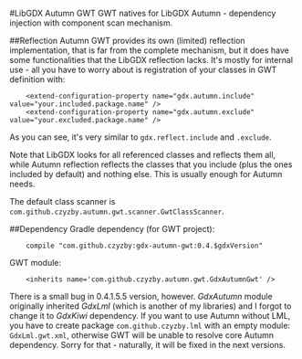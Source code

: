 #LibGDX Autumn GWT
GWT natives for LibGDX Autumn - dependency injection with component scan mechanism.

##Reflection
Autumn GWT provides its own (limited) reflection implementation, that is far from the complete mechanism, but it does have some functionalities that the LibGDX reflection lacks. It's mostly for internal use - all you have to worry about is registration of your classes in GWT definition with:

```
    <extend-configuration-property name="gdx.autumn.include" value="your.included.package.name" />
    <extend-configuration-property name="gdx.autumn.exclude" value="your.excluded.package.name" />
```

As you can see, it's very similar to `gdx.reflect.include` and `.exclude`.

Note that LibGDX looks for all referenced classes and reflects them all, while Autumn reflection reflects the classes that you include (plus the ones included by default) and nothing else. This is usually enough for Autumn needs.

The default class scanner is `com.github.czyzby.autumn.gwt.scanner.GwtClassScanner`.

##Dependency
Gradle dependency (for GWT project):

```
    compile "com.github.czyzby:gdx-autumn-gwt:0.4.$gdxVersion"
```

GWT module:

```
    <inherits name='com.github.czyzby.autumn.gwt.GdxAutumnGwt' />
```

There is a small bug in 0.4.1.5.5 version, however. *GdxAutumn* module originally inherited *GdxLml* (which is another of my libraries) and I forgot to change it to *GdxKiwi* dependency. If you want to use Autumn without LML, you have to create package `com.github.czyzby.lml` with an empty module: `GdxLml.gwt.xml`, otherwise GWT will be unable to resolve core Autumn dependency. Sorry for that - naturally, it will be fixed in the next versions.